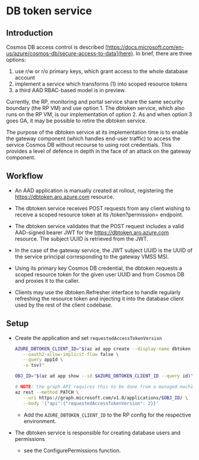 # DB token service

## Introduction

Cosmos DB access control is described
[https://docs.microsoft.com/en-us/azure/cosmos-db/secure-access-to-data](here).
In brief, there are three options:

1. use r/w or r/o primary keys, which grant access to the whole database account
2. implement a service which transforms (1) into scoped resource tokens
3. a third AAD RBAC-based model is in preview.

Currently, the RP, monitoring and portal service share the same security
boundary (the RP VM) and use option 1.  The dbtoken service, which also runs on
the RP VM, is our implementation of option 2.  As and when option 3 goes GA, it
may be possible to retire the dbtoken service.

The purpose of the dbtoken service at its implementation time is to enable the
gateway component (which handles end-user traffic) to access the service Cosmos
DB without recourse to using root credentials.  This provides a level of defence
in depth in the face of an attack on the gateway component.


## Workflow

* An AAD application is manually created at rollout, registering the
  https://dbtoken.aro.azure.com resource.

* The dbtoken service receives POST requests from any client wishing to receive
  a scoped resource token at its /token?permission=<permission> endpoint.

* The dbtoken service validates that the POST request includes a valid
  AAD-signed bearer JWT for the https://dbtoken.aro.azure.com resource.  The
  subject UUID is retrieved from the JWT.

* In the case of the gateway service, the JWT subject UUID is the UUID of the
  service principal corresponding to the gateway VMSS MSI.

* Using its primary key Cosmos DB credential, the dbtoken requests a scoped
  resource token for the given user UUID and <permission> from Cosmos DB and
  proxies it to the caller.

* Clients may use the dbtoken.Refresher interface to handle regularly refreshing
  the resource token and injecting it into the database client used by the rest
  of the client codebase.


## Setup

* Create the application and set `requestedAccessTokenVersion`

   ```bash
   AZURE_DBTOKEN_CLIENT_ID="$(az ad app create --display-name dbtoken \
      --oauth2-allow-implicit-flow false \
      --query appId \
      -o tsv)"

   OBJ_ID="$(az ad app show --id $AZURE_DBTOKEN_CLIENT_ID --query id)"

   # NOTE: the graph API requires this to be done from a managed machine
   az rest --method PATCH \
      --uri https://graph.microsoft.com/v1.0/applications/$OBJ_ID/ \
      --body '{"api":{"requestedAccessTokenVersion": 2}}'
   ```

   * Add the `AZURE_DBTOKEN_CLIENT_ID` to the RP config for the respective environment.

* The dbtoken service is responsible for creating database users and permissions

  * see the ConfigurePermissions function.


